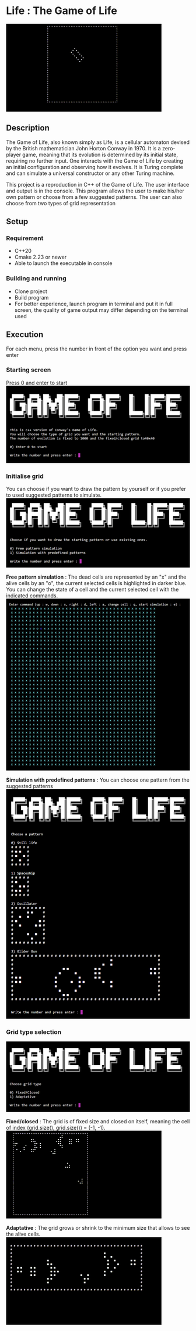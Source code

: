 # Life : The Game of Life

![introductionDemo.gif](images/introductionDemo.gif)

## Description

The Game of Life, also known simply as Life, is a cellular automaton devised by the British mathematician John Horton
Conway in 1970. It is a zero-player game, meaning that its evolution is determined by its initial state, requiring no
further input. One interacts with the Game of Life by creating an initial configuration and observing how it evolves. It
is Turing complete and can simulate a universal constructor or any other Turing machine.

This project is a reproduction in C++ of the Game of Life. The user interface and output is in the console. This program
allows the user to make his/her own pattern or choose from a few suggested patterns. The user can also choose from two
types of grid representation

## Setup

### Requirement

* C++20
* Cmake 2.23 or newer
* Able to launch the executable in console

### Building and running

* Clone project
* Build program
* For better experience, launch program in terminal and put it in full screen, the quality of game output may differ
  depending on the terminal used

## Execution

For each menu, press the number in front of the option you want and press enter

### Starting screen

Press 0 and enter to start
![startingScreen.png](images/startingScreen.png)

### Initialise grid

You can choose if you want to draw the pattern by yourself or if you prefer to used suggested patterns to simulate.
![freeOrPredifinedPatterns.png](images/freeOrPredifinedPatterns.png)

**Free pattern simulation** : The dead cells are represented by an "x" and the alive cells by an "o", the current
selected cells is highlighted in darker blue. You can change the state of a cell and the current selected cell with the
indicated commands.
![selectionGrid.png](images/selectionGrid.png)

**Simulation with predefined patterns** : You can choose one pattern from the suggested patterns
![patternSelection.png](images/patternSelection.png)

### Grid type selection
![gridType.png](images/gridType.png)

**Fixed/closed** : The grid is of fixed size and closed on itself, meaning the cell of index (grid.size(),
grid.size()) = (-1, -1).
![fixedGridDemo.gif](images/fixedGridDemo.gif)

**Adaptative** : The grid grows or shrink to the minimum size that allows to see the
alive cells.
![adaptativeGridDemo.gif](images/adaptativeGridDemo.gif)

